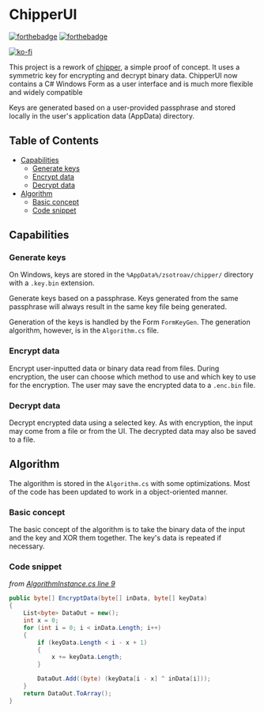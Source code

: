 # ChipperUI

[![forthebadge](https://forthebadge.com/images/badges/made-with-c-sharp.svg)](https://forthebadge.com)
[![forthebadge](https://forthebadge.com/images/badges/fixed-bugs.svg)](https://forthebadge.com)

[![ko-fi](https://ko-fi.com/img/githubbutton_sm.svg)](https://ko-fi.com/Q5Q0M8XY)

This project is a rework of [chipper](https://github.com/zsotroav/chipper), a simple proof of concept. It uses a symmetric key for encrypting and decrypt binary data. ChipperUI now contains a C# Windows Form as a user interface and is much more flexible and widely compatible

Keys are generated based on a user-provided passphrase and stored locally in the user's application data (AppData) directory.

## Table of Contents <!-- omit in toc -->

- [Capabilities](#capabilities)
  - [Generate keys](#generate-keys)
  - [Encrypt data](#encrypt-data)
  - [Decrypt data](#decrypt-data)
- [Algorithm](#algorithm)
  - [Basic concept](#basic-concept)
  - [Code snippet](#code-snippet)


## Capabilities

### Generate keys

On Windows, keys are stored in the `%AppData%/zsotroav/chipper/` directory with a `.key.bin` extension.

Generate keys based on a passphrase. Keys generated from the same passphrase will always result in the same key file being generated.

Generation of the keys is handled by the Form `FormKeyGen`. The generation algorithm, however, is in the `Algorithm.cs` file.

### Encrypt data

Encrypt user-inputted data or binary data read from files. During encryption, the user can choose which method to use and which key to use for the encryption. The user may save the encrypted data to a `.enc.bin` file.

### Decrypt data

Decrypt encrypted data using a selected key. As with encryption, the input may come from a file or from the UI. The decrypted data may also be saved to a file.

## Algorithm

The algorithm is stored in the `Algorithm.cs` with some optimizations. Most of the code has been updated to work in a object-oriented manner.

### Basic concept

The basic concept of the algorithm is to take the binary data of the input and the key and XOR them together. The key's data is repeated if necessary.

### Code snippet

_from [AlgorithmInstance.cs line 9](ChipperUI/AlgorithmInstance.cs#L9)_

```cs
public byte[] EncryptData(byte[] inData, byte[] keyData)
{
    List<byte> DataOut = new();
    int x = 0;
    for (int i = 0; i < inData.Length; i++)
    {
        if (keyData.Length < i - x + 1)
        {
            x += keyData.Length;
        }

        DataOut.Add((byte) (keyData[i - x] ^ inData[i]));
    }
    return DataOut.ToArray();
}
```
